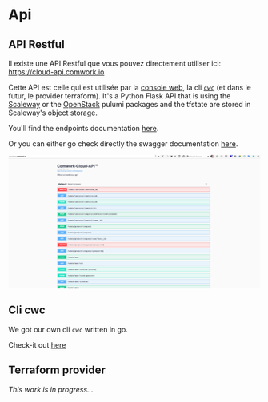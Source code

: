 # Api

## API Restful

Il existe une API Restful que vous pouvez directement utiliser ici: https://cloud-api.comwork.io

Cette API est celle qui est utilisée par la [console web](../console/README.md), la cli [`cwc`](../cli/README.md) (et dans le futur, le provider terraform). It's a Python Flask API that is using the [Scaleway](https://www.pulumi.com/registry/packages/scaleway/) or the [OpenStack](https://www.pulumi.com/registry/packages/openstack/) pulumi packages and the tfstate are stored in Scaleway's object storage.

You'll find the endpoints documentation [here](../../../../tutorials/api/restful_api.md).

Or you can either go check directly the swagger documentation [here](https://cloud-api.comwork.io).

![swagger](../../../../img/swagger.png)

## Cli cwc

We got our own cli `cwc` written in go.

Check-it out [here](../cli/README.md)

## Terraform provider

_This work is in progress..._
